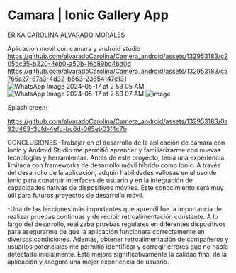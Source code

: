 # Camara | Ionic Gallery App
ERIKA CAROLINA ALVARADO MORALES


Aplicacion movil con camara y android studio
https://github.com/alvaradoCarolina/Camera_android/assets/132953183/c205bc35-b220-4eb0-a50b-16c89bc4bd0d
https://github.com/alvaradoCarolina/Camera_android/assets/132953183/c5765a27-67a3-4d32-b663-23654147e131
![WhatsApp Image 2024-05-17 at 2 53 05 AM](https://github.com/alvaradoCarolina/Camera_android/assets/132953183/99a1b706-e23a-47f7-a1b7-226d82fc66f4)
![WhatsApp Image 2024-05-17 at 2 53 07 AM](https://github.com/alvaradoCarolina/Camera_android/assets/132953183/2093e124-ceba-486a-86a2-5f87a9dccfb9)
![image](https://github.com/alvaradoCarolina/Camera_android/assets/132953183/5f47e2f2-7c76-45a8-afd0-5e89e29793dd)


Splash creen:

https://github.com/alvaradoCarolina/Camera_android/assets/132953183/0a92d469-3cfd-4efc-bc6d-065eb03f4c7b




CONCLUSIONES
-Trabajar en el desarrollo de la aplicación de cámara con Ionic y Android Studio me permitió aprender y familiarizarme con nuevas tecnologías y herramientas. Antes de este proyecto, tenía una experiencia limitada con frameworks de desarrollo móvil híbrido como Ionic. A través del desarrollo de la aplicación, adquirí habilidades valiosas en el uso de Ionic para construir interfaces de usuario y en la integración de capacidades nativas de dispositivos móviles. Este conocimiento será muy útil para futuros proyectos de desarrollo móvil.

-Una de las lecciones más importantes que aprendí fue la importancia de realizar pruebas continuas y de recibir retroalimentación constante. A lo largo del desarrollo, realizaba pruebas regulares en diferentes dispositivos para asegurarme de que la aplicación funcionara correctamente en diversas condiciones. Además, obtener retroalimentación de compañeros y usuarios potenciales me permitió identificar y corregir errores que no había detectado inicialmente. Esto mejoró significativamente la calidad final de la aplicación y aseguró una mejor experiencia de usuario.


